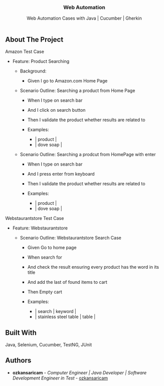 <br/>
<p align="center">
  <h3 align="center">Web Automation</h3>

  <p align="center">
    Web Automation Cases with Java | Cucumber | Gherkin
    <br/>
    <br/>
  </p>
</p>



## About The Project

 Amazon Test Case
* Feature: Product Searching

  * Background: 
    * Given I go to Amazon.com Home Page

  * Scenario Outline: Searching a product from Home Page
    * When I type <product> on search bar
    * And I click on search button
    * Then I validate the product whether results are related to <product>

    * Examples: 
      * | product   |
      * | dove soap |

  * Scenario Outline: Searching a prodcut from HomePage with enter
    * When I type <product> on search bar
    * And I press enter from keyboard
    * Then I validate the product whether results are related to <product>

    * Examples: 
      * | product   |
      * | dove soap |

Webstaurantstore Test Case
* Feature: Webstaurantstore

  * Scenario Outline: Webstaurantstore Search Case
    * Given Go to home page
    * When search for <search>
    * And check the result ensuring every product has the word <keyword> in its title
    * And add the last of found items to cart
    * Then Empty cart

    * Examples: 
      * | search                | keyword |
      * | stainless steel table | table   |



## Built With

Java, Selenium, Cucumber, TestNG, JUnit

## Authors

* **ozkansaricam** -
*Computer Engineer | Java Developer  | Software Development Engineer in Test* -
[ozkansaricam](https://github.com/sozkan-dev) 


